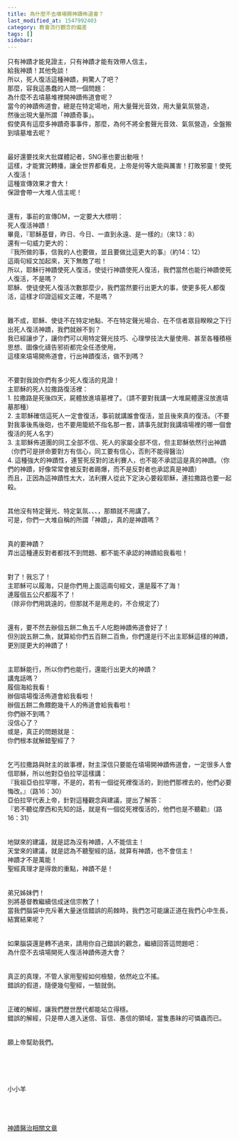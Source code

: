 ```yaml
---
title: 為什麼不去墳場開神蹟佈道會？
last_modified_at: 1547992403
category: 教會流行觀念的偏差
tags: []
sidebar: 
---
```


<p>只有神蹟才能見證主，只有神蹟才能有效帶人信主，<br/>給我神蹟！其他免談！<br/>所以，死人復活這種神蹟，夠驚人了吧？<br/>那麼，容我這愚蠢的人問一個問題：<br/>為什麼不去墳墓堆裡開神蹟佈道會呢？<br/><!--more-->當今的神蹟佈道會，總是在特定場地，用大量聲光音效，用大量氣氛營造，<br/>然後出現大量所謂「神蹟奇事」。<br/>假使真有這麼多神蹟奇事事件，那麼，為何不將全套聲光音效、氣氛營造，全盤搬到墳墓堆去呢？<br/><br/><br/>最好還要找來大批媒體記者，SNG車也要出動哦！<br/>這樣，才能實況轉播，讓全世界都看見，上帝是何等大能與厲害！打敗邪靈！使死人復活！<br/>這種宣傳效果才會大！<br/>保證會帶一大堆人信主呢！<br/><br/><br/>還有，事前的宣傳DM，一定要大大標明：<br/>死人復活神蹟！<br/>畢竟，『耶穌基督，昨日、今日、一直到永遠、是一樣的』（來13：8）<br/>還有一句威力更大的：<br/>『我所做的事，信我的人也要做，並且要做比這更大的事』（約14：12）<br/>這兩句經文加起來，天下無敵了啦！<br/>所以，耶穌行神蹟使死人復活，使徒行神蹟使死人復活，我們當然也能行神蹟使死人復活，不是嗎？<br/>耶穌、使徒使死人復活次數那麼少，我們當然要行出更大的事，使更多死人都復活，這樣才印證這經文正確，不是嗎？<br/><br/><br/>難不成，耶穌、使徒不在特定地點、不在特定聲光場合、在不信者眾目睽睽之下行出死人復活神蹟，我們就辦不到？<br/>我已經讓步了，讓你們可以用特定聲光技巧、心理學技法大量使用、甚至各種積極思想、圖像化禱告邪術都完全任憑使用，<br/>這樣來墳場開佈道會，行出神蹟復活，做不到嗎？<br/><br/><br/>不要對我說你們有多少死人復活的見證！<br/>主耶穌的死人拉撒路復活裡：<br/>1.	拉撒路是死後四天，屍體放進墳墓裡了。（請不要對我講一大堆屍體還沒放進墳墓那種）<br/>2.	主耶穌確信這死人一定會復活，事前就講誰會復活，並且後來真的復活。（不要對我事後馬後砲，也不要用籠統不指名那一套，請事先就對我講墳場裡的哪一個會復活的死人名字）<br/>3.	主耶穌佈道團的同工全部不信、死人的家屬全部不信，但主耶穌依然行出神蹟（你們可是拼命要對方有信心，同工要有信心，否則不能得醫治）<br/>4.	這種強大的神蹟性，連誓死反對的法利賽人，也不能不承認這是真的神蹟。（你們的神蹟，好像常常會被反對者踢爆，而不是反對者也承認真是神蹟）<br/>而且，正因為這神蹟性太大，法利賽人從此下定決心要殺耶穌，連拉撒路也要一起殺。<br/><br/><br/>其他沒有特定聲光、特定氣氛、、、，那類就不用講了。<br/>可是，你們一大堆自稱的所謂「神蹟」，真的是神蹟嗎？<br/><br/><br/>真的要神蹟？<br/>弄出這種連反對者都找不到問題、都不能不承認的神蹟給我看啦！<br/><br/><br/>對了！我忘了！<br/>主耶穌可以履海，只是你們用上面這兩句經文，還是履不了海！<br/>連履個五公尺都履不了！<br/>（除非你們用跳遠的，但那就不是用走的，不合規定了）<br/><br/><br/>還有，要不然去辦個五餅二魚五千人吃飽神蹟佈道會好了！<br/>但別說五餅二魚，就算給你們五百餅二百魚，你們還是行不出主耶穌這樣的神蹟，更別提更大的神蹟了！<br/><br/><br/>主耶穌能行，所以你們也能行，還能行出更大的神蹟？<br/>講鬼話嗎？<br/>履個海給我看！<br/>辦個墳場復活佈道會給我看啦！<br/>辦個五餅二魚餵飽幾千人的佈道會給我看啦！<br/>你們辦不到嗎？<br/>沒信心了？<br/>或是，真正的問題就是：<br/>你們根本就解錯聖經了？<br/><br/><br/>乞丐拉撒路與財主的故事裡，財主深信只要能在墳場開神蹟佈道會，一定很多人會信耶穌，所以他對亞伯拉罕這樣講：<br/>『我祖亞伯拉罕哪，不是的，若有一個從死裡復活的，到他們那裡去的，他們必要悔改。』（路16：30）<br/>亞伯拉罕代表上帝，針對這種觀念與建議，提出了解答：<br/>『若不聽從摩西和先知的話，就是有一個從死裡復活的，他們也是不聽勸』（路16：31）<br/><br/><br/>地獄來的建議，就是認為沒有神蹟，人不能信主！<br/>天堂來的建議，就是認為不聽聖經的話，就算有神蹟，也不會信主！<br/>神蹟才不是萬能！<br/>聖經真理才是得救的重點，神蹟不是！<br/><br/><br/>弟兄姊妹們！<br/>別將基督教繼續信成迷信宗教了！<br/>當我們腦袋中充斥著大量迷信錯誤的荊棘時，我們怎可能讓正道在我們心中生長，結實結果呢？<br/><br/><br/>如果腦袋還是轉不過來，請用你自己錯誤的觀念，繼續回答這問題吧：<br/>為什麼不去墳場開死人復活神蹟佈道大會？<br/><br/><br/>真正的真理，不管人家用聖經如何檢驗，依然屹立不搖。<br/>錯誤的假道，隨便幾句聖經，一驗就倒。<br/><br/><br/>正確的解經，讓我們歷世歷代都能站立得穩。<br/>錯誤的解經，只是帶人進入迷信、盲信、愚信的領域，當隻愚昧的可憐蟲而已。<br/><br/><br/>願上帝幫助我們。<br/><br/><br/><br/><br/><br/>小小羊<br/><br/><br/><br/><br/><a href="/posts/269196108">神蹟醫治相關文章 </a></p>